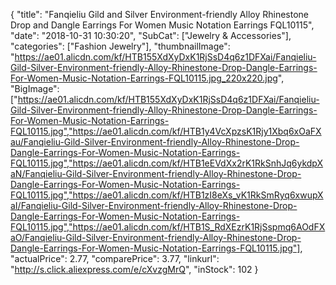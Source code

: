 {
	"title": "Fanqieliu Gild and Silver Environment-friendly Alloy Rhinestone Drop and Dangle Earrings For Women Music Notation Earrings FQL10115",
	"date": "2018-10-31 10:30:20",
	"SubCat": ["Jewelry & Accessories"],
	"categories": ["Fashion Jewelry"],
	"thumbnailImage": "https://ae01.alicdn.com/kf/HTB155XdXyDxK1RjSsD4q6z1DFXai/Fanqieliu-Gild-Silver-Environment-friendly-Alloy-Rhinestone-Drop-Dangle-Earrings-For-Women-Music-Notation-Earrings-FQL10115.jpg_220x220.jpg",
	"BigImage": ["https://ae01.alicdn.com/kf/HTB155XdXyDxK1RjSsD4q6z1DFXai/Fanqieliu-Gild-Silver-Environment-friendly-Alloy-Rhinestone-Drop-Dangle-Earrings-For-Women-Music-Notation-Earrings-FQL10115.jpg","https://ae01.alicdn.com/kf/HTB1y4VcXpzsK1Rjy1Xbq6xOaFXau/Fanqieliu-Gild-Silver-Environment-friendly-Alloy-Rhinestone-Drop-Dangle-Earrings-For-Women-Music-Notation-Earrings-FQL10115.jpg","https://ae01.alicdn.com/kf/HTB1eEVdXx2rK1RkSnhJq6ykdpXaN/Fanqieliu-Gild-Silver-Environment-friendly-Alloy-Rhinestone-Drop-Dangle-Earrings-For-Women-Music-Notation-Earrings-FQL10115.jpg","https://ae01.alicdn.com/kf/HTB1zI8eXs_vK1RkSmRyq6xwupXaI/Fanqieliu-Gild-Silver-Environment-friendly-Alloy-Rhinestone-Drop-Dangle-Earrings-For-Women-Music-Notation-Earrings-FQL10115.jpg","https://ae01.alicdn.com/kf/HTB1S_RdXEzrK1RjSspmq6AOdFXaO/Fanqieliu-Gild-Silver-Environment-friendly-Alloy-Rhinestone-Drop-Dangle-Earrings-For-Women-Music-Notation-Earrings-FQL10115.jpg"],
	"actualPrice": 2.77,
	"comparePrice": 3.77,
	"linkurl": "http://s.click.aliexpress.com/e/cXvzgMrQ",
	"inStock": 102
}
